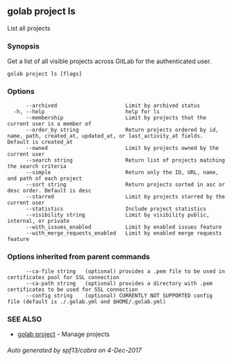 ## golab project ls

List all projects

### Synopsis


Get a list of all visible projects across GitLab for the authenticated user.

```
golab project ls [flags]
```

### Options

```
      --archived                      Limit by archived status
  -h, --help                          help for ls
      --membership                    Limit by projects that the current user is a member of
      --order_by string               Return projects ordered by id, name, path, created_at, updated_at, or last_activity_at fields. Default is created_at
      --owned                         Limit by projects owned by the current user
      --search string                 Return list of projects matching the search criteria
      --simple                        Return only the ID, URL, name, and path of each project
      --sort string                   Return projects sorted in asc or desc order. Default is desc
      --starred                       Limit by projects starred by the current user
      --statistics                    Include project statistics
      --visibility string             Limit by visibility public, internal, or private
      --with_issues_enabled           Limit by enabled issues feature
      --with_merge_requests_enabled   Limit by enabled merge requests feature
```

### Options inherited from parent commands

```
      --ca-file string   (optional) provides a .pem file to be used in certificates pool for SSL connection
      --ca-path string   (optional) provides a directory with .pem certificates to be used for SSL connection
      --config string    (optional) CURRENTLY NOT SUPPORTED config file (default is ./.golab.yml and $HOME/.golab.yml)
```

### SEE ALSO
* [golab project](golab_project.md)	 - Manage projects

###### Auto generated by spf13/cobra on 4-Dec-2017
